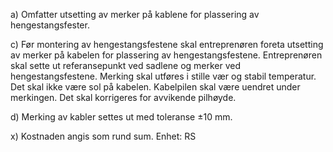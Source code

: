 a) Omfatter utsetting av merker på kablene for plassering av hengestangsfester.

c) Før montering av hengestangsfestene skal entreprenøren foreta utsetting av merker på kabelen for plassering av hengestangsfestene. Entreprenøren skal sette ut referansepunkt ved sadlene og merker ved hengestangsfestene. Merking skal utføres i stille vær og stabil temperatur. Det skal ikke være sol på kabelen. Kabelpilen skal være uendret under merkingen. Det skal korrigeres for avvikende pilhøyde.

d) Merking av kabler settes ut med toleranse ±10 mm.

x) Kostnaden angis som rund sum. Enhet: RS

